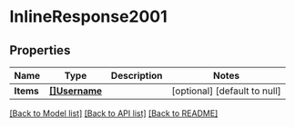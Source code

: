 # InlineResponse2001

## Properties
Name | Type | Description | Notes
------------ | ------------- | ------------- | -------------
**Items** | [**[]Username**](Username.md) |  | [optional] [default to null]

[[Back to Model list]](../README.md#documentation-for-models) [[Back to API list]](../README.md#documentation-for-api-endpoints) [[Back to README]](../README.md)

